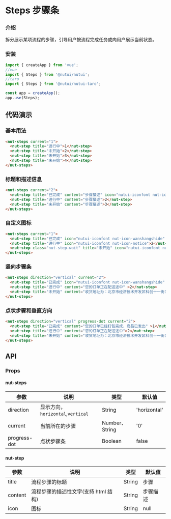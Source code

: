 # Steps 步骤条

### 介绍

拆分展示某项流程的步骤，引导用户按流程完成任务或向用户展示当前状态。

### 安装

```javascript
import { createApp } from 'vue';
//vue
import { Steps } from '@nutui/nutui';
//taro
import { Steps } from '@nutui/nutui-taro';

const app = createApp();
app.use(Steps);
```

## 代码演示

### 基本用法

```html
<nut-steps current="1">
  <nut-step title="进行中">1</nut-step>
  <nut-step title="未开始">2</nut-step>
  <nut-step title="未开始">3</nut-step>
  <nut-step title="未开始">4</nut-step>
</nut-steps>
```

### 标题和描述信息

```html
<nut-steps current="2">
  <nut-step title="已完成" content="步骤描述" icon="nutui-iconfont nut-icon-wanshangshide">1</nut-step>
  <nut-step title="进行中" content="步骤描述">2</nut-step>
  <nut-step title="未开始" content="步骤描述">3</nut-step>
</nut-steps>
```

### 自定义图标

```html
<nut-steps current="1">
  <nut-step title="已完成" icon="nutui-iconfont nut-icon-wanshangshide" status="error">1</nut-step>
  <nut-step title="进行中" icon="nutui-iconfont nut-icon-notice">2</nut-step> 
  <nut-step class="nut-step-wait" title="未开始" icon="nutui-iconfont nut-icon-notice">3</nut-step>
</nut-steps>
```

### 竖向步骤条

```html
<nut-steps direction="vertical" current="2">
  <nut-step title="已完成" icon="nutui-iconfont nut-icon-wanshangshide" content="您的订单已经打包完成，商品已发出" >1</nut-step>
  <nut-step title="进行中" content="您的订单正在配送途中" >2</nut-step>
  <nut-step title="未开始" content="收货地址为：北京市经济技术开发区科创十一街18号院京东大厦">3</nut-step>
</nut-steps>
```

### 点状步骤和垂直方向
```html
<nut-steps direction="vertical" progress-dot current="2">
  <nut-step title="已完成" content="您的订单已经打包完成，商品已发出" >1</nut-step>
  <nut-step title="进行中" content="您的订单正在配送途中">2</nut-step>
  <nut-step title="未开始" content="收货地址为：北京市经济技术开发区科创十一街18号院京东大厦">3</nut-step>
</nut-steps>
```


## API

### Props

#### nut-steps

| 参数                   | 说明                                                        | 类型           | 默认值      |
| ---------------------- | ----------------------------------------------------------- | -------------- | ----------- |
| direction	             | 	显示方向，`horizontal`,`vertical`  | String        | 'horizontal'  | 
| current	               | 	当前所在的步骤           | Number、String        | '0'      |
| progress-dot            |  点状步骤条     | Boolean | false         |



#### nut-step

| 参数           | 说明                   | 类型     | 默认值      |
| ---------------- | ---------------------- | ------------ | ----------- |
| title            | 流程步骤的标题         | String | 步骤 |
| content          | 流程步骤的描述性文字(支持 html 结构)       | String | 步骤描述 |
| icon          | 图标       | String | null |